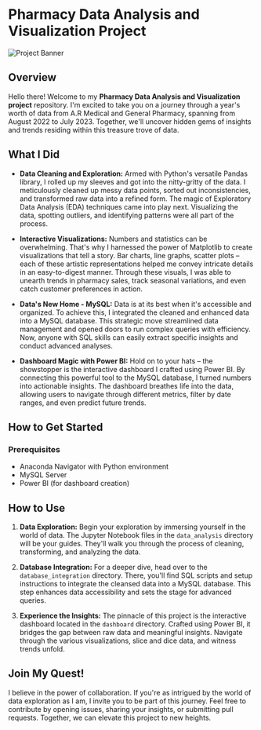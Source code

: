 # Pharmacy Data Analysis and Visualization Project

![Project Banner](project_banner_image.jpg)

## Overview

Hello there! Welcome to my **Pharmacy Data Analysis and Visualization project** repository. I'm excited to take you on a journey through a year's worth of data from A.R Medical and General Pharmacy, spanning from August 2022 to July 2023. Together, we'll uncover hidden gems of insights and trends residing within this treasure trove of data.

## What I Did

- **Data Cleaning and Exploration:** Armed with Python's versatile Pandas library, I rolled up my sleeves and got into the nitty-gritty of the data. I meticulously cleaned up messy data points, sorted out inconsistencies, and transformed raw data into a refined form. The magic of Exploratory Data Analysis (EDA) techniques came into play next. Visualizing the data, spotting outliers, and identifying patterns were all part of the process.

- **Interactive Visualizations:** Numbers and statistics can be overwhelming. That's why I harnessed the power of Matplotlib to create visualizations that tell a story. Bar charts, line graphs, scatter plots – each of these artistic representations helped me convey intricate details in an easy-to-digest manner. Through these visuals, I was able to unearth trends in pharmacy sales, track seasonal variations, and even catch customer preferences in action.

- **Data's New Home - MySQL:** Data is at its best when it's accessible and organized. To achieve this, I integrated the cleaned and enhanced data into a MySQL database. This strategic move streamlined data management and opened doors to run complex queries with efficiency. Now, anyone with SQL skills can easily extract specific insights and conduct advanced analyses.

- **Dashboard Magic with Power BI:** Hold on to your hats – the showstopper is the interactive dashboard I crafted using Power BI. By connecting this powerful tool to the MySQL database, I turned numbers into actionable insights. The dashboard breathes life into the data, allowing users to navigate through different metrics, filter by date ranges, and even predict future trends.

## How to Get Started

### Prerequisites

- Anaconda Navigator with Python environment
- MySQL Server
- Power BI (for dashboard creation)


## How to Use

1. **Data Exploration:** Begin your exploration by immersing yourself in the world of data. The Jupyter Notebook files in the `data_analysis` directory will be your guides. They'll walk you through the process of cleaning, transforming, and analyzing the data.

2. **Database Integration:** For a deeper dive, head over to the `database_integration` directory. There, you'll find SQL scripts and setup instructions to integrate the cleansed data into a MySQL database. This step enhances data accessibility and sets the stage for advanced queries.

3. **Experience the Insights:** The pinnacle of this project is the interactive dashboard located in the `dashboard` directory. Crafted using Power BI, it bridges the gap between raw data and meaningful insights. Navigate through the various visualizations, slice and dice data, and witness trends unfold.

## Join My Quest!

I believe in the power of collaboration. If you're as intrigued by the world of data exploration as I am, I invite you to be part of this journey. Feel free to contribute by opening issues, sharing your insights, or submitting pull requests. Together, we can elevate this project to new heights.

